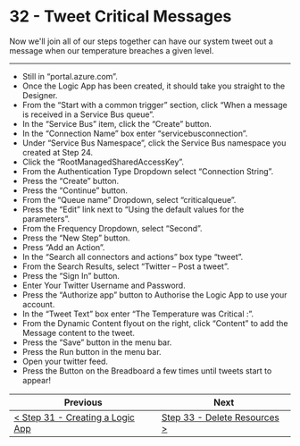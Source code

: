 # 32 - Tweet Critical Messages #

Now we'll join all of our steps together can have our system tweet out a message when our temperature breaches a given level.

---

- Still in “portal.azure.com”.
- Once the Logic App has been created, it should take you straight to the Designer.
- From the “Start with a common trigger” section, click “When a message is received in a Service Bus queue”.
- In the “Service Bus” item, click the “Create” button.
- In the “Connection Name” box enter “servicebusconnection”.
- Under “Service Bus Namespace”, click the Service Bus namespace you created at Step 24.
- Click the “RootManagedSharedAccessKey”.
- From the Authentication Type Dropdown select “Connection String”.
- Press the “Create” button.
- Press the “Continue” button.
- From the “Queue name” Dropdown, select “criticalqueue”.
- Press the “Edit” link next to “Using the default values for the parameters”.
- From the Frequency Dropdown, select “Second”.
- Press the “New Step” button.
- Press “Add an Action”.
- In the “Search all connectors and actions” box type “tweet”.
- From the Search Results, select “Twitter – Post a tweet”.
- Press the “Sign In” button.
- Enter Your Twitter Username and Password.
- Press the “Authorize app” button to Authorise the Logic App to use your account.
- In the “Tweet Text” box enter “The Temperature was Critical :”.
- From the Dynamic Content flyout on the right, click “Content” to add the Message content to the tweet.
- Press the “Save” button in the menu bar.
- Press the Run button in the menu bar.
- Open your twitter feed.
- Press the Button on the Breadboard a few times until tweets start to appear!


| Previous | Next |
| -------- | ---- |
| [< Step 31 - Creating a Logic App](/31_logic_app/README.md) | [Step 33 - Delete Resources >](/33_delete_resources/README.md) |